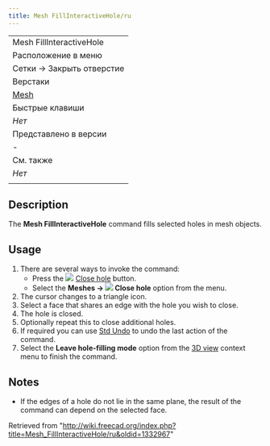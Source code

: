 ```yaml
---
title: Mesh FillInteractiveHole/ru
---
```

|  |
| --- |
| Mesh FillInteractiveHole‏‎ |
| Расположение в меню |
| Сетки → Закрыть отверстие |
| Верстаки |
| [Mesh](/Mesh_Workbench "Mesh Workbench") |
| Быстрые клавиши |
| *Нет* |
| Представлено в версии |
| - |
| См. также |
| *Нет* |
|  |

## Description

The **Mesh FillInteractiveHole** command fills selected holes in mesh objects.

## Usage

1. There are several ways to invoke the command:
   * Press the ![](/images/Mesh_FillInteractiveHole.svg) [Close hole](/Mesh_FillInteractiveHole "Mesh FillInteractiveHole") button.
   * Select the **Meshes → ![](/images/Mesh_FillInteractiveHole.svg) Close hole** option from the menu.
2. The cursor changes to a triangle icon.
3. Select a face that shares an edge with the hole you wish to close.
4. The hole is closed.
5. Optionally repeat this to close additional holes.
6. If required you can use [Std Undo](/Std_Undo "Std Undo") to undo the last action of the command.
7. Select the **Leave hole-filling mode** option from the [3D view](/3D_view "3D view") context menu to finish the command.

## Notes

* If the edges of a hole do not lie in the same plane, the result of the command can depend on the selected face.

Retrieved from "<http://wiki.freecad.org/index.php?title=Mesh_FillInteractiveHole/ru&oldid=1332967>"